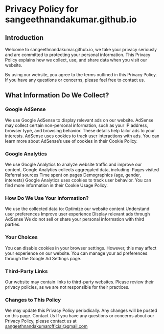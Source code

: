 # Privacy Policy for sangeethnandakumar.github.io

## Introduction
Welcome to sangeethnandakumar.github.io, we take your privacy seriously and are committed to protecting your personal information.
This Privacy Policy explains how we collect, use, and share data when you visit our website.

By using our website, you agree to the terms outlined in this Privacy Policy. If you have any questions or concerns, please feel free to contact us.

## What Information Do We Collect?

### Google AdSense
We use Google AdSense to display relevant ads on our website. AdSense may collect certain non-personal information, such as your IP address, browser type, and browsing behavior. These details help tailor ads to your interests.
AdSense uses cookies to track user interactions with ads. You can learn more about AdSense’s use of cookies in their Cookie Policy.

### Google Analytics
We use Google Analytics to analyze website traffic and improve our content. Google Analytics collects aggregated data, including:
Pages visited
Referral sources
Time spent on pages
Demographics (age, gender, interests)
Google Analytics uses cookies to track user behavior. You can find more information in their Cookie Usage Policy.

### How Do We Use Your Information?
We use the collected data to:
Optimize our website content
Understand user preferences
Improve user experience
Display relevant ads through AdSense
We do not sell or share your personal information with third parties.

### Your Choices
You can disable cookies in your browser settings. However, this may affect your experience on our website.
You can manage your ad preferences through the Google Ad Settings page.

### Third-Party Links
Our website may contain links to third-party websites. Please review their privacy policies, as we are not responsible for their practices.

### Changes to This Policy
We may update this Privacy Policy periodically. Any changes will be posted on this page.
Contact Us
If you have any questions or concerns about our Privacy Policy, please contact us at sangeethnandakumarofficial@gmail.com
